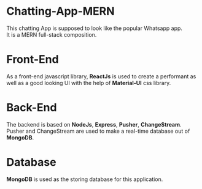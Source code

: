 # Chatting-App-MERN
This chatting App is supposed to look like the popular Whatsapp app.
<br>
It is a MERN full-stack composition.
# Front-End
As a front-end javascript library, **ReactJs** is used to create a performant as well as a good looking UI with the help of **Material-UI** css library.
# Back-End
The backend is based on **NodeJs**, **Express**, **Pusher**, **ChangeStream**. 
<br> 
Pusher and ChangeStream are used to make a real-time database out of **MongoDB**.
# Database 
**MongoDB** is used as the storing database for this application. 
